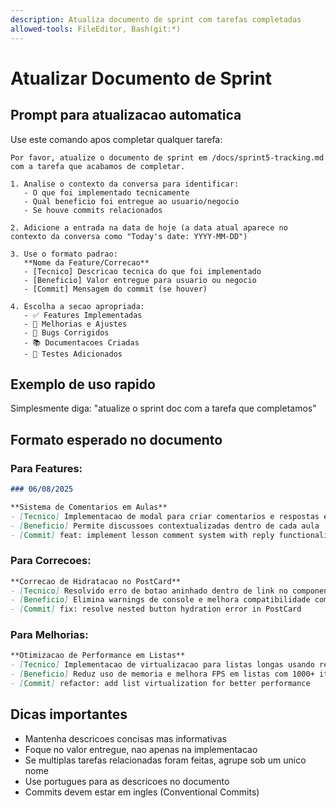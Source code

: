 ```yaml
---
description: Atualiza documento de sprint com tarefas completadas
allowed-tools: FileEditor, Bash(git:*)
---
```


# Atualizar Documento de Sprint

## Prompt para atualizacao automatica

Use este comando apos completar qualquer tarefa:

```
Por favor, atualize o documento de sprint em /docs/sprint5-tracking.md com a tarefa que acabamos de completar.

1. Analise o contexto da conversa para identificar:
   - O que foi implementado tecnicamente
   - Qual beneficio foi entregue ao usuario/negocio
   - Se houve commits relacionados

2. Adicione a entrada na data de hoje (a data atual aparece no contexto da conversa como "Today's date: YYYY-MM-DD")

3. Use o formato padrao:
   **Nome da Feature/Correcao**
   - [Tecnico] Descricao tecnica do que foi implementado
   - [Beneficio] Valor entregue para usuario ou negocio
   - [Commit] Mensagem do commit (se houver)

4. Escolha a secao apropriada:
   - ✅ Features Implementadas
   - 🔧 Melhorias e Ajustes
   - 🐛 Bugs Corrigidos
   - 📚 Documentacoes Criadas
   - 🧪 Testes Adicionados
```

## Exemplo de uso rapido

Simplesmente diga:
"atualize o sprint doc com a tarefa que completamos"

## Formato esperado no documento

### Para Features:
```markdown
### 06/08/2025

**Sistema de Comentarios em Aulas**
- [Tecnico] Implementacao de modal para criar comentarios e respostas em posts de aulas
- [Beneficio] Permite discussoes contextualizadas dentro de cada aula
- [Commit] feat: implement lesson comment system with reply functionality
```

### Para Correcoes:
```markdown
**Correcao de Hidratacao no PostCard**
- [Tecnico] Resolvido erro de botao aninhado dentro de link no componente PostCard
- [Beneficio] Elimina warnings de console e melhora compatibilidade com React
- [Commit] fix: resolve nested button hydration error in PostCard
```

### Para Melhorias:
```markdown
**Otimizacao de Performance em Listas**
- [Tecnico] Implementacao de virtualizacao para listas longas usando react-window
- [Beneficio] Reduz uso de memoria e melhora FPS em listas com 1000+ itens
- [Commit] refactor: add list virtualization for better performance
```

## Dicas importantes

- Mantenha descricoes concisas mas informativas
- Foque no valor entregue, nao apenas na implementacao
- Se multiplas tarefas relacionadas foram feitas, agrupe sob um unico nome
- Use portugues para as descricoes no documento
- Commits devem estar em ingles (Conventional Commits)